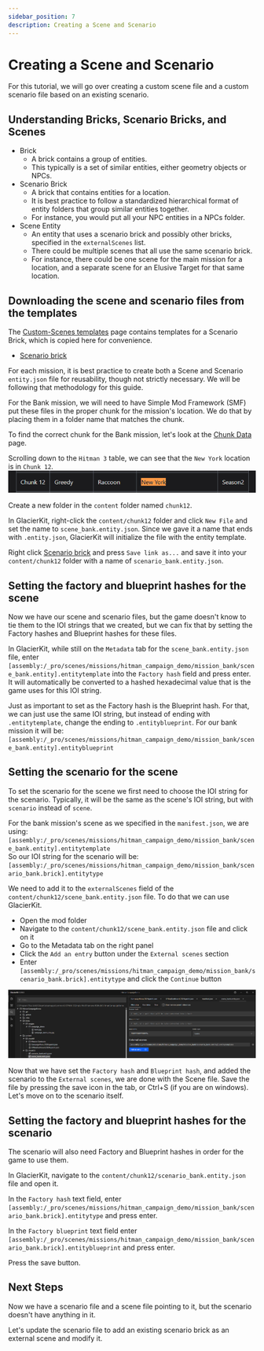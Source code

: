 ```yaml
---
sidebar_position: 7
description: Creating a Scene and Scenario
---
```


# Creating a Scene and Scenario

For this tutorial, we will go over creating a custom scene file and a custom scenario file based on an existing scenario.

## Understanding Bricks, Scenario Bricks, and Scenes

* Brick
  * A brick contains a group of entities.
  * This typically is a set of similar entities, either geometry objects or NPCs.
* Scenario Brick
  * A brick that contains entities for a location.
  * It is best practice to follow a standardized hierarchical format of entity folders that group similar entities together.
  * For instance, you would put all your NPC entities in a NPCs folder.
* Scene Entity
  * An entity that uses a scenario brick and possibly other bricks, specified in the `externalScenes` list.
  * There could be multiple scenes that all use the same scenario brick.
  * For instance, there could be one scene for the main mission for a location, and a separate scene for an Elusive Target for that same location.

## Downloading the scene and scenario files from the templates

The [Custom-Scenes templates](https://github.com/NotexMods/Custom-Scenes/tree/main/templates) page contains templates for a Scenario Brick, which is copied here for convenience.
* [Scenario brick](resources/empty_scenario_brick.entity.json)  

For each mission, it is best practice to create both a Scene and Scenario `entity.json` file for reusability, though not strictly necessary. We will be following that methodology for this guide.

For the Bank mission, we will need to have Simple Mod Framework (SMF) put these files in the proper chunk for the mission's location. We do that by placing them in a folder name that matches the chunk.

To find the correct chunk for the Bank mission, let's look at the [Chunk Data](../../glacier2/chunkdata.md) page.

Scrolling down to the `Hitman 3` table, we can see that the `New York` location is in `Chunk 12`.
![resources/chunk_data.png](resources/chunk_data.png)

Create a new folder in the `content` folder named `chunk12`.

In GlacierKit, right-click the `content/chunk12` folder and click `New File` and set the name to `scene_bank.entity.json`. Since we gave it a name that ends with `.entity.json`, GlacierKit will initialize the file with the entity template.

Right click [Scenario brick](resources/empty_scenario_brick.entity.json) and press `Save link as...` and save it into your `content/chunk12` folder with a name of `scenario_bank.entity.json`.


## Setting the factory and blueprint hashes for the scene
Now we have our scene and scenario files, but the game doesn't know to tie them to the IOI strings that we created, but we can fix that by setting the Factory hashes and Blueprint hashes for these files.

In GlacierKit, while still on the `Metadata` tab for the `scene_bank.entity.json` file, enter `[assembly:/_pro/scenes/missions/hitman_campaign_demo/mission_bank/scene_bank.entity].entitytemplate` into the `Factory hash` field and press enter. It will automatically be converted to a hashed hexadecimal value that is the game uses for this IOI string. 

Just as important to set as the Factory hash is the Blueprint hash. For that, we can just use the same IOI string, but instead of ending with `.entitytemplate`, change the ending to `.entityblueprint`. For our bank mission it will be:  
`[assembly:/_pro/scenes/missions/hitman_campaign_demo/mission_bank/scene_bank.entity].entityblueprint`

## Setting the scenario for the scene

To set the scenario for the scene we first need to choose the IOI string for the scenario. Typically, it will be the same as the scene's IOI string, but with `scenario` instead of `scene`.

For the bank mission's scene as we specified in the `manifest.json`, we are using:  
`[assembly:/_pro/scenes/missions/hitman_campaign_demo/mission_bank/scene_bank.entity].entitytemplate`  
So our IOI string for the scenario will be:  
`[assembly:/_pro/scenes/missions/hitman_campaign_demo/mission_bank/scenario_bank.brick].entitytype`

We need to add it to the `externalScenes` field of the `content/chunk12/scene_bank.entity.json` file. To do that we can use  GlacierKit.
* Open the mod folder
* Navigate to the `content/chunk12/scene_bank.entity.json` file and click on it
* Go to the Metadata tab on the right panel
* Click the `Add an entry` button under the `External scenes` section
* Enter `[assembly:/_pro/scenes/missions/hitman_campaign_demo/mission_bank/scenario_bank.brick].entitytype` and click the `Continue` button

![resoureces/externalScenes.png](resources/externalScenes.png)

Now that we have set the `Factory hash` and `Blueprint hash`, and added the scenario to the `External scenes`, we are done with the Scene file. Save the file by pressing the save icon in the tab, or Ctrl+S (if you are on windows). Let's move on to the scenario itself.

## Setting the factory and blueprint hashes for the scenario
The scenario will also need Factory and Blueprint hashes in order for the game to use them.

In GlacierKit, navigate to the `content/chunk12/scenario_bank.entity.json` file and open it.

In the `Factory hash` text field, enter `[assembly:/_pro/scenes/missions/hitman_campaign_demo/mission_bank/scenario_bank.brick].entitytype` and press enter.

In the `Factory blueprint` text field enter `[assembly:/_pro/scenes/missions/hitman_campaign_demo/mission_bank/scenario_bank.brick].entityblueprint` and press enter.

Press the save button.

## Next Steps
Now we have a scenario file and a scene file pointing to it, but the scenario doesn't have anything in it.

Let's update the scenario file to add an existing scenario brick as an external scene and modify it.
